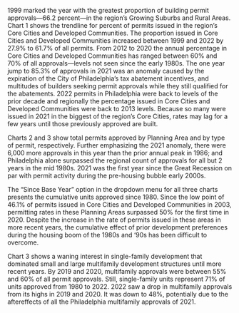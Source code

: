 1999 marked the year with the greatest proportion of building permit approvals—66.2 percent—in the region’s Growing Suburbs and Rural Areas. Chart 1 shows the trendline for percent of permits issued in the region’s Core Cities and Developed Communities. The proportion issued in Core Cities and Developed Communities increased between 1999 and 2022 by 27.9% to 61.7% of all permits. From 2012 to 2020 the annual percentage in Core Cities and Developed Communities has ranged between 60% and 70% of all approvals—levels not seen since the early 1980s. The one year jump to 85.3% of approvals in 2021 was an anomaly caused by the expiration of the City of Philadelphia’s tax abatement incentives, and multitudes of builders seeking permit approvals while they still qualified for the abatements. 2022 permits in Philadelphia were back to levels of the prior decade and regionally the percentage issued in Core Cities and Developed Communities were back to 2013 levels. Because so many were issued in 2021 in the biggest of the region’s Core Cities, rates may lag for a few years until those previously approved are built.

Charts 2 and 3 show total permits approved by Planning Area and by type of permit, respectively. Further emphasizing the 2021 anomaly, there were 6,000 more approvals in this year than the prior annual peak in 1986; and Philadelphia alone surpassed the regional count of approvals for all but 2 years in the mid 1980s. 2021 was the first year since the Great Recession on par with permit activity during the pre-housing bubble early 2000s.

The “Since Base Year” option in the dropdown menu for all three charts presents the cumulative units approved since 1980. Since the low point of 46.1% of permits issued in Core Cities and Developed Communities in 2003, permitting rates in these Planning Areas surpassed 50% for the first time in 2020. Despite the increase in the rate of permits issued in these areas in more recent years, the cumulative effect of prior development preferences during the housing boom of the 1980s and ‘90s has been difficult to overcome.

Chart 3 shows a waning interest in single-family development that dominated small and large multifamily development structures until more recent years. By 2019 and 2020, multifamily approvals were between 55% and 60% of all permit approvals. Still, single-family units represent 71% of units approved from 1980 to 2022. 2022 saw a drop in multifamily approvals from its highs in 2019 and 2020. It was down to 48%, potentially due to the aftereffects of all the Philadelphia multifamily approvals of 2021.